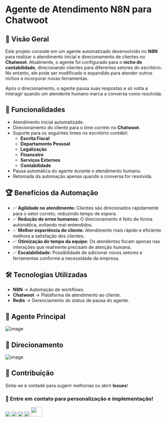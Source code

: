 # Agente de Atendimento N8N para Chatwoot

## 📌 Visão Geral
Este projeto consiste em um agente automatizado desenvolvido no **N8N** para realizar o atendimento inicial e direcionamento de clientes no **Chatwoot**. Atualmente, o agente foi configurado para o **nicho de contabilidade**, direcionando clientes para diferentes setores do escritório. No entanto, ele pode ser modificado e expandido para atender outros nichos e incorporar novas ferramentas.

Após o direcionamento, o agente pausa suas respostas e só volta a interagir quando um atendente humano marca a conversa como resolvida.

## 🚀 Funcionalidades
- Atendimento inicial automatizado.
- Direcionamento do cliente para o time correto no **Chatwoot**.
- Suporte para os seguintes times no escritório contábil:
  - **Escrita Fiscal**
  - **Departamento Pessoal**
  - **Legalização**
  - **Financeiro**
  - **Serviços Externos**
  - **Contabilidade**
- Pausa automática do agente durante o atendimento humano.
- Retomada da automação apenas quando a conversa for resolvida.

## 🏆 Benefícios da Automação
- ✅ **Agilidade no atendimento:** Clientes são direcionados rapidamente para o setor correto, reduzindo tempo de espera.
- ✅ **Redução de erros humanos:** O direcionamento é feito de forma automática, evitando mal-entendidos.
- ✅ **Melhor experiência do cliente:** Atendimento mais rápido e eficiente melhora a satisfação dos clientes.
- ✅ **Otimização do tempo da equipe:** Os atendentes focam apenas nas interações que realmente precisam de atenção humana.
- ✅ **Escalabilidade:** Possibilidade de adicionar novos setores e ferramentas conforme a necessidade da empresa.

## 🛠️ Tecnologias Utilizadas
- **N8N** → Automação de workflows.
- **Chatwoot** → Plataforma de atendimento ao cliente.
- **Redis** → Gerenciamento do status de pausa do agente.

## 👤 Agente Principal
![image](https://github.com/user-attachments/assets/58b70470-4020-48b1-84ca-d61ca7dd5a09)

## 📄 Direcionamento
![image](https://github.com/user-attachments/assets/fbf30d1f-97fe-46ae-8c89-7c957c061620)

## 📌 Contribuição
Sinta-se à vontade para sugerir melhorias ou abrir **Issues**!

### 📌 Entre em contato para personalização e implementação!
<div> 
  <a href="https://github.com/bendogabriel" target="_blank"><img src="https://img.shields.io/badge/GitHub-100000?style=for-the-badge&logo=github&logoColor=white" target="_blank"></a>
  <a href="https://www.linkedin.com/in/gabriel-bendo" target="_blank"><img src="https://img.shields.io/badge/-LinkedIn-%230077B5?style=for-the-badge&logo=linkedin&logoColor=white" target="_blank"></a>
  <a href="https://instagram.com/agencianexateam" target="_blank"><img src="https://img.shields.io/badge/-Instagram-%23E4405F?style=for-the-badge&logo=instagram&logoColor=white" target="_blank"></a>
  <a href="mailto:gmbendo14@gmail.com"><img src="https://img.shields.io/badge/-Gmail-%23333?style=for-the-badge&logo=gmail&logoColor=white" target="_blank"></a>
  <a href="https://www.nexateam.com.br/homenexa" target="_blank"><img src="https://github.com/user-attachments/assets/d0c56062-1934-42ff-8712-514f7072d5f8" width="35px" height="30px"></a>

</div>

